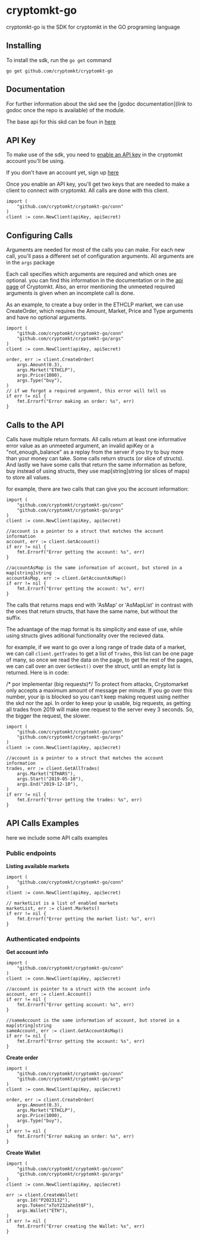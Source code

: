 # cryptomkt-go

cryptomkt-go is the SDK for cryptomkt in the GO programing language

## Installing
To install the sdk, run the `go get` command

`go get github.com/cryptomkt/cryptomkt-go`

## Documentation

For further information about the skd see the [godoc documentation](link to godoc once the repo is available) of the module.

The base api for this skd can be foun in [here](https://developers.cryptomkt.com/)

## API Key

To make use of the sdk, you need to [enable an API key](https://www.cryptomkt.com/platform/account#api_tab) in the cryptomkt account you'll be using.

If you don't have an account yet, sign up [here](https://www.cryptomkt.com/account/register)

Once you enable an API key, you'll get two keys that are needed to make a client to connect with cryptomkt. All calls are done with this client.

```golang
import (
    "github.com/cryptomkt/cryptomkt-go/conn"
)
client := conn.NewClient(apiKey, apiSecret)
```

## Configuring Calls
Arguments are needed for most of the calls you can make. For each new call, you'll pass a different set of configuration arguments. All arguments are in the `args` package

Each call specifies which arguments are required and which ones are optional. you can find this information in the documentation or in the [api page](https://developers.cryptomkt.com/) of Cryptomkt. Also, an error mentioning the unmeeted required arguments is given when an incomplete call is done.

As an example, to create a buy order in the ETHCLP market, we can use CreateOrder, which requires the Amount, Market, Price and Type arguments and have no optional arguments.

```golang
import (
    "github.com/cryptomkt/cryptomkt-go/conn"
    "github.com/cryptomkt/cryptomkt-go/args"
)
client := conn.NewClient(apiKey, apiSecret)

order, err := client.CreateOrder(
    args.Amount(0.3),
    args.Market("ETHCLP"),
    args.Price(1000),
    args.Type("buy"),
)
// if we forgot a required argument, this error will tell us
if err != nil {
    fmt.Errorf("Error making an order: %s", err)
}
```

## Calls to the API

Calls have multiple return formats.
All calls return at least one informative error value as an unmeeted argument, an invalid apiKey or a "not_enough_balance" as a replay from the server if you try to buy more than your money can take.
Some calls return structs (or slice of structs).
And lastly we have some calls that return the same information as before, buy instead of using structs, they use map\[string\]string (or slices of maps) to store all values.

for example, there are two calls that can give you the account information:

```golang
import (
    "github.com/cryptomkt/cryptomkt-go/conn"
    "github.com/cryptomkt/cryptomkt-go/args"
)
client := conn.NewClient(apiKey, apiSecret)

//account is a pointer to a struct that matches the account information
account, err := client.GetAccount()
if err != nil {
    fmt.Errorf("Error getting the account: %s", err)
}

//accountAsMap is the same information of account, but stored in a map[string]string
accountAsMap, err := client.GetAccountAsMap()
if err != nil {
    fmt.Errorf("Error getting the account: %s", err)
}
```

The calls that returns maps end with 'AsMap' or 'AsMapList' in contrast with the ones that return structs, that have the same name, but without the suffix.

The advantage of the map format is its simplicity and ease of use, while using structs gives aditional functionality over the recieved data. 

for example, if we want to go over a long range of trade data of a market, we can call `client.getTrades` to get a list of `Trades`, this list can be one page of many, so once we read the data on the page, to get the rest of the pages, we can call over an over `GetNext()` over the struct, until an empty list is returned. Here is in code:

/* por implementar (big requests)*/
To protect from attacks, Cryptomarket only accepts a maximum amount of message per minute. If you go over this number, your ip is blocked so you can't keep making request using neither the skd nor the api. In order to keep your ip usable, big requests, as getting all trades from 2019 will make one request to the server evey 3 seconds. So, the bigger the request, the slower.

```golang
import (
    "github.com/cryptomkt/cryptomkt-go/conn"
    "github.com/cryptomkt/cryptomkt-go/args"
)
client := conn.NewClient(apiKey, apiSecret)

//account is a pointer to a struct that matches the account information
trades, err := client.GetAllTrades(
    args.Market("ETHARS"),
    args.Start("2019-05-10"),
    args.End("2019-12-10"),
)
if err != nil {
    fmt.Errorf("Error getting the trades: %s", err)
}

```

## API Calls Examples

here we include some API calls examples

### Public endpoints

**Listing available markets**

```golang
import (
    "github.com/cryptomkt/cryptomkt-go/conn"
)
client := conn.NewClient(apiKey, apiSecret)

// marketList is a list of enabled markets
marketList, err := client.Markets()
if err != nil {
    fmt.Errorf("Error getting the market list: %s", err)
}
```

### Authenticated endpoints

**Get account info**

```golang
import (
    "github.com/cryptomkt/cryptomkt-go/conn"
)
client := conn.NewClient(apiKey, apiSecret)

//account is pointer to a struct with the account info
account, err := client.Account()
if err != nil {
    fmt.Errorf("Error getting account: %s", err)
}

//sameAccount is the same information of account, but stored in a map[string]string
sameAccount, err := client.GetAccountAsMap()
if err != nil {
    fmt.Errorf("Error getting the account: %s", err)
}
```


**Create order**

```golang
import (
    "github.com/cryptomkt/cryptomkt-go/conn"
    "github.com/cryptomkt/cryptomkt-go/args"
)
client := conn.NewClient(apiKey, apiSecret)

order, err := client.CreateOrder(
    args.Amount(0.3),
    args.Market("ETHCLP"),
    args.Price(1000),
    args.Type("buy"),
)
if err != nil {
    fmt.Errorf("Error making an order: %s", err)
}
```

**Create Wallet**


```golang
import (
    "github.com/cryptomkt/cryptomkt-go/conn"
    "github.com/cryptomkt/cryptomkt-go/args"
)
client := conn.NewClient(apiKey, apiSecret)

err := client.CreateWallet(
    args.Id("P2023132"),
    args.Token("xToY232aheSt8F"),
    args.Wallet("ETH"),
)
if err != nil {
    fmt.Errorf("Error creating the Wallet: %s", err)
}
```

